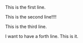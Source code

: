 This is the first line.


This is the second line!!!! 


This is the third line. 

I want to have a forth line. This is it.
